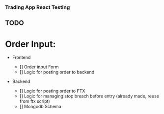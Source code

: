 ### Trading App React Testing

## TODO

# Order Input:

- Frontend

  - [] Order input Form
  - [] Logic for posting order to backend

- Backend
  - [] Logic for posting order to FTX
  - [] Logic for managing stop breach before entry (already made, reuse from ftx script)
  - [] Mongodb Schema
